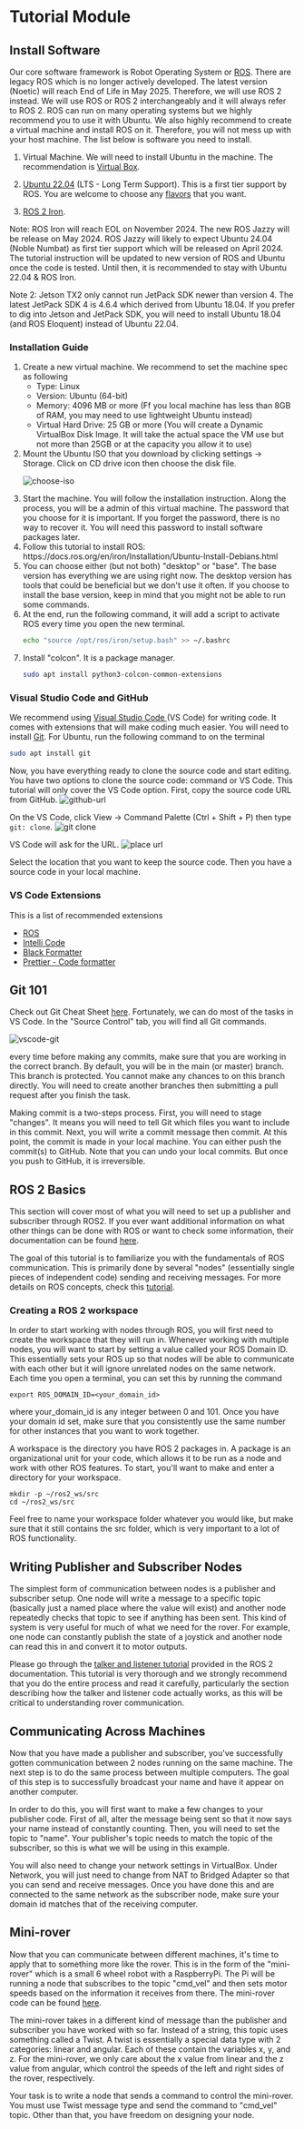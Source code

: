 # Tutorial Module

## Install Software

Our core software framework is Robot Operating System or [ROS](https://www.ros.org/).
There are legacy ROS which is no longer actively developed.
The latest version (Noetic) will reach End of Life in May 2025.
Therefore, we will use ROS 2 instead.
We will use ROS or ROS 2 interchangeably and it will always refer to ROS 2.
ROS can run on many operating systems but we highly recommend you to use it with Ubuntu.
We also highly recommend to create a virtual machine and install ROS on it.
Therefore, you will not mess up with your host machine.
The list below is software you need to install.

1. Virtual Machine. We will need to install Ubuntu in the machine.
   The recommendation is [Virtual Box](https://www.virtualbox.org/).

2. [Ubuntu 22.04](https://ubuntu.com/download/desktop) (LTS - Long Term Support). This is a first tier support by ROS.
   You are welcome to choose any [flavors](https://ubuntu.com/desktop/flavours) that you want.

3. [ROS 2 Iron](https://docs.ros.org/en/iron/Installation/Ubuntu-Install-Debians.html).

Note: ROS Iron will reach EOL on November 2024.
The new ROS Jazzy will be release on May 2024.
ROS Jazzy will likely to expect Ubuntu 24.04 (Noble Numbat) as first tier support which will be released on April 2024.
The tutorial instruction will be updated to new version of ROS and Ubuntu once the code is tested.
Until then, it is recommended to stay with Ubuntu 22.04 & ROS Iron.

Note 2: Jetson TX2 only cannot run JetPack SDK newer than version 4.
The latest JetPack SDK 4 is 4.6.4 which derived from Ubuntu 18.04.
If you prefer to dig into Jetson and JetPack SDK, you will need to install Ubuntu 18.04 (and ROS Eloquent) instead of Ubuntu 22.04.

### Installation Guide

<ol>
<li> Create a new virtual machine. We recommend to set the machine spec as following

- Type: Linux
- Version: Ubuntu (64-bit)
- Memory: 4096 MB or more (Ff you local machine has less than 8GB of RAM, you may need to use lightweight Ubuntu instead)
- Virtual Hard Drive: 25 GB or more (You will create a Dynamic VirtualBox Disk Image. It will take the actual space the VM use but not more than 25GB or at the capacity you allow it to use)

<li> Mount the Ubuntu ISO that you download by clicking settings -> Storage. Click on CD drive icon then choose the disk file.

![choose-iso](./img/select-iso.png)

<li> Start the machine. You will follow the installation instruction. 
Along the process, you will be a admin of this virtual machine. 
The password that you choose for it is important. 
If you forget the password, there is no way to recover it. 
You will need this password to install software packages later.

<li> Follow this tutorial to install ROS: https://docs.ros.org/en/iron/Installation/Ubuntu-Install-Debians.html

<li> You can choose either (but not both) "desktop" or "base". 
The base version has everything we are using right now. 
The desktop version has tools that could be beneficial but we don't use it often. 
If you choose to install the base version, keep in mind that you might not be able to run some commands.

<li> At the end, run the following command, it will add a script to activate ROS every time you open the new terminal.

```bash
echo "source /opt/ros/iron/setup.bash" >> ~/.bashrc
```

<li> Install "colcon". It is a package manager.

```bash
sudo apt install python3-colcon-common-extensions
```

</ol>

### Visual Studio Code and GitHub

We recommend using [Visual Studio Code ](https://code.visualstudio.com/)(VS Code) for writing code.
It comes with extensions that will make coding much easier.
You will need to install [Git](https://git-scm.com/).
For Ubuntu, run the following command to on the terminal

```bash
sudo apt install git
```

Now, you have everything ready to clone the source code and start editing.
You have two options to clone the source code: command or VS Code.
This tutorial will only cover the VS Code option.
First, copy the source code URL from GitHub.
![github-url](./img/github-url.png)

On the VS Code, click View -> Command Palette (Ctrl + Shift + P) then type `git: clone`.
![git clone](./img/gitclone.png)

VS Code will ask for the URL.
![place url](./img/place-url.png)

Select the location that you want to keep the source code. Then you have a source code in your local machine.

### VS Code Extensions

This is a list of recommended extensions

- [ROS](https://marketplace.visualstudio.com/items?itemName=ms-iot.vscode-ros)
- [Intelli Code](https://marketplace.visualstudio.com/items?itemName=VisualStudioExptTeam.vscodeintellicode)
- [Black Formatter](https://marketplace.visualstudio.com/items?itemName=ms-python.black-formatter)
- [Prettier - Code formatter](https://marketplace.visualstudio.com/items?itemName=esbenp.prettier-vscode)

## Git 101

Check out Git Cheat Sheet [here](https://education.github.com/git-cheat-sheet-education.pdf).
Fortunately, we can do most of the tasks in VS Code.
In the "Source Control" tab, you will find all Git commands.

![vscode-git](./img/vscode-git.png)

every time before making any commits, make sure that you are working in the correct branch.
By default, you will be in the main (or master) branch.
This branch is protected.
You cannot make any chances to on this branch directly.
You will need to create another branches then submitting a pull request after you finish the task.

Making commit is a two-steps process.
First, you will need to stage "changes".
It means you will need to tell Git which files you want to include in this commit.
Next, you will write a commit message then commit.
At this point, the commit is made in your local machine.
You can either push the commit(s) to GitHub.
Note that you can undo your local commits.
But once you push to GitHub, it is irreversible.

## ROS 2 Basics

This section will cover most of what you will need to set up a publisher and subscriber through ROS2. If you ever want additional information on what other things can be done with ROS or want to check some information, their documentation can be found [here](https://docs.ros.org/en/iron/Tutorials.html).

The goal of this tutorial is to familiarize you with the fundamentals of ROS communication. This is primarily done by several "nodes" (essentially single pieces of independent code) sending and receiving messages. For more details on ROS concepts, check this [tutorial](https://docs.ros.org/en/iron/Concepts/Basic.html).

### Creating a ROS 2 workspace

In order to start working with nodes through ROS, you will first need to create the workspace that they will run in. Whenever working with multiple nodes, you will want to start by setting a value called your ROS Domain ID. This essentially sets your ROS up so that nodes will be able to communicate with each other but it will ignore unrelated nodes on the same network. Each time you open a terminal, you can set this by running the command

```
export ROS_DOMAIN_ID=<your_domain_id>
```

where your_domain_id is any integer between 0 and 101. Once you have your domain id set, make sure that you consistently use the same number for other instances that you want to work together.

A workspace is the directory you have ROS 2 packages in. A package is an organizational unit for your code, which allows it to be run as a node and work with other ROS features. To start, you'll want to make and enter a directory for your workspace.

```
mkdir -p ~/ros2_ws/src
cd ~/ros2_ws/src
```

Feel free to name your workspace folder whatever you would like, but make sure that it still contains the src folder, which is very important to a lot of ROS functionality.

## Writing Publisher and Subscriber Nodes

The simplest form of communication between nodes is a publisher and subscriber setup. One node will write a message to a specific topic (basically just a named place where the value will exist) and another node repeatedly checks that topic to see if anything has been sent. This kind of system is very useful for much of what we need for the rover. For example, one node can constantly publish the state of a joystick and another node can read this in and convert it to motor outputs.

Please go through the [talker and listener tutorial](https://docs.ros.org/en/iron/Tutorials/Beginner-Client-Libraries/Writing-A-Simple-Py-Publisher-And-Subscriber.html) provided in the ROS 2 documentation. This tutorial is very thorough and we strongly recommend that you do the entire process and read it carefully, particularly the section describing how the talker and listener code actually works, as this will be critical to understanding rover communication.

## Communicating Across Machines

Now that you have made a publisher and subscriber, you've successfully gotten communication between 2 nodes running on the same machine. The next step is to do the same process between multiple computers. The goal of this step is to successfully broadcast your name and have it appear on another computer.

In order to do this, you will first want to make a few changes to your publisher code. First of all, alter the message being sent so that it now says your name instead of constantly counting. Then, you will need to set the topic to "name". Your publisher's topic needs to match the topic of the subscriber, so this is what we will be using in this example.

You will also need to change your network settings in VirtualBox. Under Network, you will just need to change from NAT to Bridged Adapter so that you can send and receive messages. Once you have done this and are connected to the same network as the subscriber node, make sure your domain id matches that of the receiving computer.

## Mini-rover

Now that you can communicate between different machines, it's time to apply that to something more like the rover. This is in the form of the "mini-rover" which is a small 6 wheel robot with a RaspberryPi. The Pi will be running a node that subscribes to the topic "cmd_vel" and then sets motor speeds based on the information it receives from there. The mini-rover code can be found [here](https://github.com/boilerrobotics/rover-code/blob/master/rover/src/minirover/minirover/driver.py).

The mini-rover takes in a different kind of message than the publisher and subscriber you have worked with so far. Instead of a string, this topic uses something called a Twist. A twist is essentially a special data type with 2 categories: linear and angular. Each of these contain the variables x, y, and z. For the mini-rover, we only care about the x value from linear and the z value from angular, which control the speeds of the left and right sides of the rover, respectively.

Your task is to write a node that sends a command to control the mini-rover. You must use Twist message type and send the command to "cmd_vel" topic. Other than that, you have freedom on designing your node.
